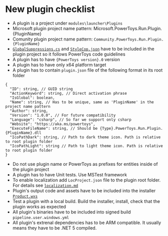 # New plugin checklist
- A plugin is a project under `modules\launcher\Plugins`
- Microsoft plugin project name pattern: Microsoft.PowerToys.Run.Plugin.{PluginName}
- Comunity plugin project name pattern: `Community.PowerToys.Run.Plugin.{PluginName}`
- [`GlobalSuppressions.cs`](/src/codeAnalysis/GlobalSuppressions.cs) and [`StyleCop.json`](/src/codeAnalysis/StyleCop.json) have to be included in the plugin project so it follows PowerToys code guidelines
- A plugin has to have `{PowerToys version}.0` version
- A plugin has to have only x64 platform target
- A plugin has to contain `plugin.json` file of the following format in its root folder
```
{
  "ID": string, // GUID string
  "ActionKeyword": string, // Direct activation phrase
  "IsGlobal": boolean,
  "Name": string, // Has to be unique, same as 'PluginName' in the project name pattern  
  "Author": string,
  "Version": "1.0.0", // For future compatibility
  "Language": "csharp", // So far we support only csharp 
  "Website": "https://aka.ms/powertoys",
  "ExecuteFileName": string, // Should be {Type}.PowerToys.Run.Plugin.{PluginName}.dll
  "IcoPathDark": string, // Path to dark theme icon. Path is relative to root plugin folder 
  "IcoPathLight": string // Path to light theme icon. Path is relative to root plugin folder 
}
```
- Do not use plugin name or PowerToys as prefixes for entities inside of the plugin project
- A plugin has to have Unit tests. Use MSTest framework
- To enable localization add `LocProject.json` file to the plugin root folder. For details see [`localization.md`](/doc/devdocs/localization.md#enabling-localization-on-a-new-project)
- Plugin's output code and assets have to be included into the installer [`Product.wxs`](\installer\PowerToysSetup\Prodcut.wsx)
- Test a plugin with a local build. Build the installer, install, check that the plugin works as expected
- All plugin's binaries have to be included into signed build `pipeline.user.windows.yml`
- All plugin's extrenal dependencies has to be ARM compatible. It usually means they have to be .NET 5 compiled.
